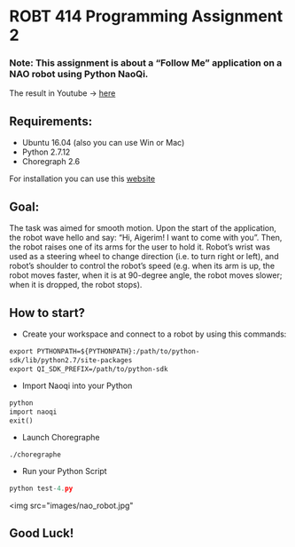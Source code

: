 # ROBT 414 Programming Assignment 2
### Note: This assignment is about a “Follow Me” application on a NAO robot using Python NaoQi.
The result in Youtube -> [here](https://youtu.be/YIftSNFQ2hc)
## Requirements:
* Ubuntu 16.04 (also you can use Win or Mac)
* Python 2.7.12
* Choregraph 2.6 

For installation you can use this [website](https://developer.softbankrobotics.com/nao-naoqi-2-1)

## Goal:
The task was aimed for smooth motion. Upon the start of the
application, the robot wave hello and say: “Hi, Aigerim! I want to come with you”.
Then, the robot raises one of its arms for the user to hold it. Robot’s wrist was used as a
steering wheel to change direction (i.e. to turn right or left), and robot’s shoulder to control
the robot’s speed (e.g. when its arm is up, the robot moves faster, when it is at 90-degree
angle, the robot moves slower; when it is dropped, the robot stops).

## How to start? 

* Create your workspace and connect to a robot by using this commands:
```Linux Terminal
export PYTHONPATH=${PYTHONPATH}:/path/to/python-sdk/lib/python2.7/site-packages
export QI_SDK_PREFIX=/path/to/python-sdk
```
* Import Naoqi into your Python
```
python
import naoqi
exit()
```
* Launch Choregraphe
```terminal
./choregraphe
```
* Run your Python Script
```python
python test-4.py
```
<img src="images/nao_robot.jpg"


## Good Luck!
